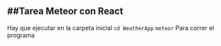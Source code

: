 ##Tarea Meteor con React
---

Hay que ejecutar en la carpeta inicial
`cd WeatherApp`
`meteor`
Para correr el programa